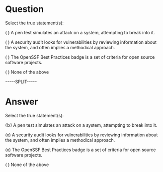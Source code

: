 # Question

Select the true statement(s):

( ) A pen test simulates an attack on a system, attempting to break into it.

( ) A security audit looks for vulnerabilities by reviewing information about the system, and often implies a methodical approach.

( ) The OpenSSF Best Practices badge is a set of criteria for open source software projects.

( ) None of the above

-----SPLIT-----

# Answer

Select the true statement(s):

(!x) A pen test simulates an attack on a system, attempting to break into it.

(x) A security audit looks for vulnerabilities by reviewing information about the system, and often implies a methodical approach.

(x) The OpenSSF Best Practices badge is a set of criteria for open source software projects.

( ) None of the above